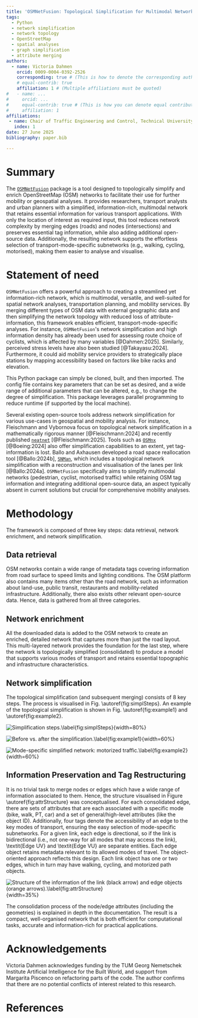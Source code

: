```yaml
---
title: 'OSMNetFusion: Topological Simplification for Multimodal Networks with Attribute-Preservation and Enrichment'
tags:
  - Python
  - network simplification
  - network topology
  - OpenStreetMap
  - spatial analyses
  - graph simplification
  - attribute merging
authors:
  - name: Victoria Dahmen
    orcid: 0009-0004-0392-2526
    corresponding: true # (This is how to denote the corresponding author)
    # equal-contrib: true
    affiliation: 1 # (Multiple affiliations must be quoted)
#   - name: ...
#     orcid: ...
#     equal-contrib: true # (This is how you can denote equal contributions between multiple authors)
#     affiliation: 1
affiliations:
 - name: Chair of Traffic Engineering and Control, Technical University of Munich, Germany
   index: 1
date: 27 June 2025
bibliography: paper.bib

---
```


# Summary

The [`OSMNetFusion`](https://github.com/VictoriaDhmn/OSMNetFusion) package is a tool designed to topologically simplify and enrich OpenStreetMap (OSM) networks to facilitate their use for further mobility or geospatial analyses. It provides researchers, transport analysts and urban planners with a simplified, information-rich, multimodal network that retains essential information for various transport applications. With only the location of interest as required input, this tool reduces network complexity by merging edges (roads) and nodes (intersections) and preserves essential tag information, while also adding additional open-source data. Additionally, the resulting network supports the effortless selection of transport-mode-specific subnetworks (e.g., walking, cycling, motorised), making them easier to analyse and visualise.


# Statement of need

`OSMNetFusion` offers a powerful approach to creating a streamlined yet information-rich network, which is multimodal, versatile, and well-suited for spatial network analyses, transportation planning, and mobility services. By merging different types of OSM data with external geographic data and then simplifying the network topology with reduced loss of attribute-information, this framework enables efficient, transport-mode-specific analyses. For instance, `OSMNetFusion`'s network simplification and high information density has already been used for assessing route choice of cyclists, which is affected by many variables [@Dahmen:2025]. Similarly, perceived stress levels have also been studied [@Takayasu:2024]. Furthermore, it could aid mobility service providers to strategically place stations by mapping accessibility based on factors like bike racks and elevation. 

This Python package can simply be cloned, built, and then imported. The config file contains key parameters that can be set as desired, and a wide range of additional parameters that can be altered, e.g., to change the degree of simplification. This package leverages parallel programming to reduce runtime (if supported by the local machine). 

Several existing open-source tools address network simplification for various use-cases in geospatial and mobility analysis. For instance, Fleischmann and Vybornova focus on topological network simplification in a mathematically rigorous manner [@Fleischmann:2024] and recently published [`neatnet`](https://github.com/uscuni/neatnet) [@Fleischmann:2025]. Tools such as [`OSMnx`](https://github.com/gboeing/osmnx) [@Boeing:2024] also offer simplification capabilities to an extent, yet tag-information is lost. Ballo and Axhausen developed a road space reallocation tool [@Ballo:2024b], [`SNMan`](https://github.com/lukasballo/snman), which includes a topological network simplification with a reconstruction and visualisation of the lanes per link [@Ballo:2024a]. `OSMNetFusion` specifically aims to simplify multimodal networks (pedestrian, cyclist, motorised traffic) while retaining OSM tag information and integrating additional open-source data, an aspect typically absent in current solutions but crucial for comprehensive mobility analyses.


# Methodology

The framework is composed of three key steps: data retrieval, network enrichment, and network simplification. 

## Data retrieval

OSM networks contain a wide range of metadata tags covering information from road surface to speed limits and lighting conditions. The OSM platform also contains many items other than the road network, such as information about land-use, public transit, restaurants and mobility-related infrastructure. Additionally, there also exists other relevant open-source data. Hence, data is gathered from all three categories. 

## Network enrichment

All the downloaded data is added to the OSM network to create an enriched, detailed network that captures more than just the road layout. This multi-layered network provides the foundation for the last step, where the network is topologically simplified (consolidated) to produce a model that supports various modes of transport and retains essential topographic and infrastructure characteristics. 

## Network simplification

The topological simplification (and subsequent merging) consists of 8 key steps. The process is visualised in Fig. \autoref{fig:simplSteps}. An example of the topological simplification is shown in Fig. \autoref{fig:example1} and \autoref{fig:example2}.

![Simplification steps.\label{fig:simplSteps}](../visualisations/Vis_SimplificationSteps.png){width=80%}

![Before vs. after the simplification.\label{fig:example1}](../visualisations/Vis_Example_network_simplified.png){width=60%}

![Mode-specific simplified network: motorized traffic.\label{fig:example2}](../visualisations/Vis_Example_network_motorized.png){width=60%}

## Information Preservation and Tag Restructuring

It is no trivial task to merge nodes or edges which have a wide range of information associated to them. Hence, the structure visualised in Figure \autoref{fig:attrStructure} was conceptualised. For each consolidated edge, there are sets of attributes that are each associated with a specific mode (bike, walk, PT, car) and a set of general/high-level attributes (like the object ID). Additionally, four tags denote the accessibility of an edge to the key modes of transport, ensuring the easy selection of mode-specific subnetworks. For a given link, each edge is directional, so if the link is bidirectional (i.e., not one-way for all modes that may access the link), \textit{Edge UV} and \textit{Edge VU} are separate entities. Each edge object retains metadata relevant to its allowed modes of travel. The object-oriented approach reflects this design. Each link object has one or two edges, which in turn may have walking, cycling, and motorized path objects.

![Structure of the information of the link (black arrow) and edge objects (orange arrows).\label{fig:attrStructure}](../visualisations/Vis_AttrStructure.png){width=35%}

The consolidation process of the node/edge attributes (including the geometries) is explained in depth in the documentation. The result is a compact, well-organised network that is both efficient for computational tasks, accurate and information-rich for practical applications.


# Acknowledgements

Victoria Dahmen acknowledges funding by the TUM Georg Nemetschek Institute Artificial Intelligence for the Built World, and support from Margarita Piscenco on refactoring parts of the code. 
The author confirms that there are no potential conflicts of interest related to this research. 

# References